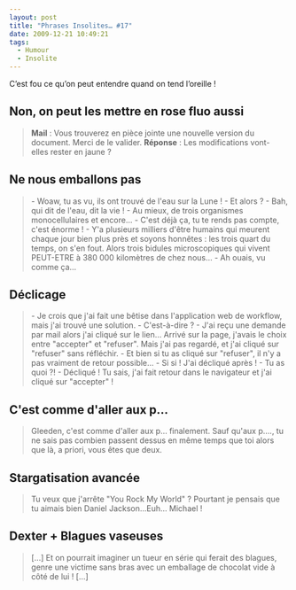 ```yaml
---
layout: post
title: "Phrases Insolites… #17"
date: 2009-12-21 10:49:21
tags:
  - Humour
  - Insolite
---
```


C’est fou ce qu’on peut entendre quand on tend l’oreille&nbsp;!

<!-- more -->

## Non, on peut les mettre en rose fluo aussi

> **Mail**&nbsp;: Vous trouverez en pièce jointe une nouvelle version du document. Merci de le valider.
> **Réponse**&nbsp;: Les modifications vont-elles rester en jaune&nbsp;?

## Ne nous emballons pas

> \- Woaw, tu as vu, ils ont trouvé de l'eau sur la Lune&nbsp;!
> \- Et alors&nbsp;?
> \- Bah, qui dit de l'eau, dit la vie&nbsp;!
> \- Au mieux, de trois organismes monocellulaires et encore…
> \- C'est déjà ça, tu te rends pas compte, c'est énorme&nbsp;!
> \- Y'a plusieurs milliers d'être humains qui meurent chaque jour bien plus près et soyons honnêtes&nbsp;: les trois quart du temps, on s'en fout. Alors trois bidules microscopiques qui vivent PEUT-ETRE à 380 000 kilomètres de chez nous…
> \- Ah ouais, vu comme ça…

## Déclicage

> \- Je crois que j'ai fait une bêtise dans l'application web de workflow, mais j'ai trouvé une solution.
> \- C'est-à-dire&nbsp;?
> \- J'ai reçu une demande par mail alors j'ai cliqué sur le lien… Arrivé sur la page, j'avais le choix entre "accepter" et "refuser". Mais j'ai pas regardé, et j'ai cliqué sur "refuser" sans réfléchir.
> \- Et bien si tu as cliqué sur "refuser", il n'y a pas vraiment de retour possible…
> \- Si si&nbsp;! J'ai décliqué après&nbsp;!
> \- Tu as quoi&nbsp;?!
> \- Décliqué&nbsp;! Tu sais, j'ai fait retour dans le navigateur et j'ai cliqué sur "accepter"&nbsp;!

## C'est comme d'aller aux p…

> Gleeden, c'est comme d'aller aux p… finalement. Sauf qu'aux p…., tu ne sais pas combien passent dessus en même temps que toi alors que là, a priori, vous êtes que deux.

## Stargatisation avancée

> Tu veux que j'arrête "You Rock My World"&nbsp;? Pourtant je pensais que tu aimais bien Daniel Jackson…Euh… Michael&nbsp;!

## Dexter + Blagues vaseuses

> […] Et on pourrait imaginer un tueur en série qui ferait des blagues, genre une victime sans bras avec un emballage de chocolat vide à côté de lui&nbsp;! […]
